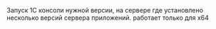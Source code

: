 Запуск 1С консоли нужной версии, на сервере где установлено несколько версий сервера приложений.
работает только для x64
